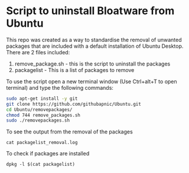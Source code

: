 <H1> Script to uninstall Bloatware from Ubuntu</H1>
This repo was created as a way to standardise the removal of unwanted packages that are included with a default installation of Ubuntu Desktop. There are 2 files included:

1. remove_package.sh - this is the script to uninstall the packages
2. packagelist - This is a list of packages to remove

To use the script open a new terminal window (Use Ctrl+alt+T to open terminal) and type the following commands:

```bash
sudo apt-get install -y git
git clone https://github.com/githubapnic/Ubuntu.git
cd Ubuntu/removepackages/
chmod 744 remove_packages.sh
sudo ./removepackages.sh
```
To see the output from the removal of the packages

`cat packagelist_removal.log`

To check if packages are installed

`dpkg -l $(cat packagelist)`

